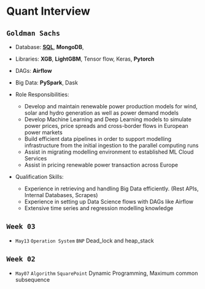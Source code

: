 # Quant Interview

## `Goldman Sachs`
* Database: [**SQL**](https://www.w3schools.com/python/python_mysql_getstarted.asp), **MongoDB**,
* Libraries: **XGB**, **LightGBM**, Tensor flow, Keras, **Pytorch**
* DAGs: **Airflow**
* Big Data: **PySpark**, Dask

* Role Responsibilities:
  - Develop and maintain renewable power production models for wind, solar and hydro generation as well as power demand models
  - Develop Machine Learning and Deep Learning models to simulate power prices, price spreads and cross-border flows in European power markets
  - Build efficient data pipelines in order to support modelling infrastructure from the initial ingestion to the parallel computing runs
  - Assist in migrating modelling environment to established ML Cloud Services
  - Assist in pricing renewable power transaction across Europe
* Qualification Skills:
  -  Experience in retrieving and handling Big Data efficiently. (Rest APIs, Internal Databases, Scrapes)
  - Experience in setting up Data Science flows with DAGs like Airflow
  - Extensive time series and regression modelling knowledge

## `Week 03`
* `May13` `Operation System` `BNP` Dead_lock and heap_stack

## `Week 02`
* `May07` `Algorithm` `SquarePoint` Dynamic Programming, Maximum common subsequence
